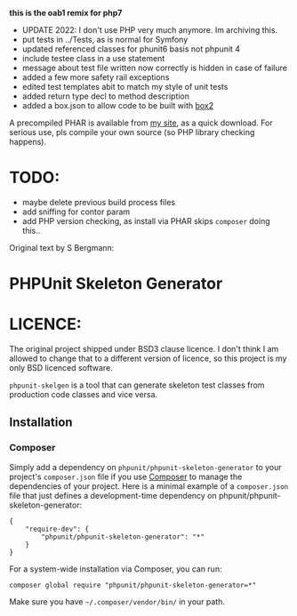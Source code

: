 **this is the oab1 remix for php7**
* UPDATE 2022: I don't use PHP very much anymore. Im archiving this.
* put tests in ../Tests, as is normal for Symfony
* updated referenced classes for phunit6 basis not phpunit 4
* include testee class in a use statement
* message about test file written now correctly is hidden in case of failure
* added a few more safety rail exceptions
* edited test templates abit to match my style of unit tests
* added return type decl to method description
* added a box.json to allow code to be built with [box2](https://github.com/box-project/box2)

A precompiled PHAR is available from [my site](https://owenberesford.me.uk/asset/skelgen.phar), as a quick download. For serious use, pls compile your own source (so PHP library checking happens).

# TODO:  
* maybe delete previous build process files
* add sniffing for contor param
* add PHP version checking, as install via PHAR skips `composer` doing this..

Original text by S Bergmann:

# PHPUnit Skeleton Generator

# LICENCE: 
The original project shipped under BSD3 clause licence.  I don't think I am allowed to change that to a different version of licence, so this project is my only BSD licenced software.

`phpunit-skelgen` is a tool that can generate skeleton test classes from production code classes and vice versa.

## Installation

### Composer

Simply add a dependency on `phpunit/phpunit-skeleton-generator` to your project's `composer.json` file if you use [Composer](http://getcomposer.org/) to manage the dependencies of your project. Here is a minimal example of a `composer.json` file that just defines a development-time dependency on phpunit/phpunit-skeleton-generator:

    {
        "require-dev": {
            "phpunit/phpunit-skeleton-generator": "*"
        }
    }

For a system-wide installation via Composer, you can run:

    composer global require "phpunit/phpunit-skeleton-generator=*"

Make sure you have `~/.composer/vendor/bin/` in your path.

